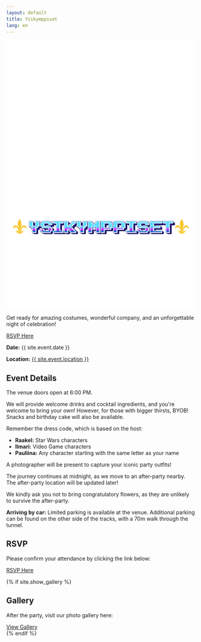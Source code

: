 ```yaml
---
layout: default
title: Ysikymppiset
lang: en
---
```


<div class="hero-bg"></div>  <!-- New hero background container -->
<div class="hero">
  <img src="/assets/YSIKYMPPISTEN MAINOS (2).png" alt="Birthday Party Title" class="party-title">
  <p>Get ready for amazing costumes, wonderful company, and an unforgettable night of celebration!</p>
  <a href="{{ site.rsvp_link }}" class="button">RSVP Here</a>
  <p><strong>Date:</strong> {{ site.event.date }}</p>
  <p><strong>Location:</strong> <a href="{{ site.event.location_url }}"> {{ site.event.location }}</a></p>
</div>

<div class="invitation">
  <h2>Event Details</h2>
  <p>The venue doors open at 6:00 PM.</p>
  <p>We will provide welcome drinks and cocktail ingredients, and you're welcome to bring your own! However, for those with bigger thirsts, BYOB! Snacks and birthday cake will also be available.</p>
  <p>Remember the dress code, which is based on the host:</p>
  <ul>
    <li><strong>Raakel:</strong> Star Wars characters</li>
    <li><strong>Ilmari:</strong> Video Game characters</li>
    <li><strong>Pauliina:</strong> Any character starting with the same letter as your name</li>
  </ul>
  <p>A photographer will be present to capture your iconic party outfits!</p>
  <p>The journey continues at midnight, as we move to an after-party nearby. The after-party location will be updated later!</p>
  <p>We kindly ask you not to bring congratulatory flowers, as they are unlikely to survive the after-party.</p>
  <p><strong>Arriving by car:</strong> Limited parking is available at the venue. Additional parking can be found on the other side of the tracks, with a 70m walk through the tunnel.</p>
</div>

<div class="rsvp">
  <h2>RSVP</h2>
  <p>Please confirm your attendance by clicking the link below:</p>
  <a href="{{ site.rsvp_link }}" class="button">RSVP Here</a>
</div>

{% if site.show_gallery %}

<div class="gallery">
  <h2>Gallery</h2>
  <p>After the party, visit our photo gallery here:</p>
  <a href="{{ site.gallery_link }}" class="button">View Gallery</a>
</div>
{% endif %}
